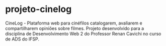 # projeto-cinelog
CineLog - Plataforma web para cinéfilos catalogarem, avaliarem e compartilharem opiniões sobre filmes. Projeto desenvolvido para a disciplina de Desenvolvimento Web 2 do Professor Renan Cavichi no curso de ADS do IFSP.
